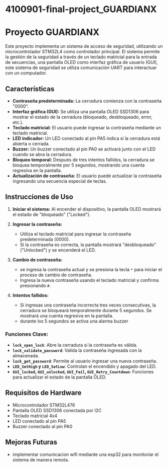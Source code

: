 # 4100901-final-project_GUARDIANX


# Proyecto GUARDIANX
 
Este proyecto implementa un sistema de acceso de seguridad, utilizando un microcontrolador STM32L4 como controlador principal. El sistema permite la gestión de la seguridad a través de un teclado matricial para la entrada de secuencias, una pantalla OLED como interfaz gráfica de usuario (GUI), este sistema de seguridad  se utiliza comunicación UART para interactuar con un computador.


## Características

- **Contraseña predeterminada:** La cerradura comienza con la contraseña "0000".
- **Interfaz gráfica (GUI):** Se utiliza una pantalla OLED SSD1306 para mostrar el estado de la cerradura (bloqueado, desbloqueado, error, etc.).
- **Teclado matricial:** El usuario puede ingresar la contraseña mediante un teclado matricial.
- **LED indicador:** Un LED conectado al pin PA5 indica si la cerradura está abierta o cerrada.
- **Buzzer:**  Un buzzer conectado al pin PA0 se activará junto con el LED cuando se abra la cerradura.
- **Bloqueo temporal:** Después de tres intentos fallidos, la cerradura se bloquea temporalmente por 5 segundos, mostrando una cuenta regresiva en la pantalla.
- **Actualización de contraseña:** El usuario puede actualizar la contraseña ingresando una secuencia especial de teclas.

## Instrucciones de Uso

1. **Iniciar el sistema:**
   Al encender el dispositivo, la pantalla OLED mostrará el estado de "bloqueado" ("Locked").

2. **Ingresar la contraseña:**
   - Utiliza el teclado matricial para ingresar la contraseña predeterminada (0000).
   - Si la contraseña es correcta, la pantalla mostrará "desbloqueado" ("Unlocked") y se encenderá el LED.

3. **Cambio de contraseña:**
   - se ingresa la contraseña actual y se presiona la tecla `*` para iniciar el proceso de cambio de contraseña.
   - Ingresa la nueva contraseña usando el teclado matricial y confirma presionando `#`.

4. **Intentos fallidos:**
   - Si ingresas una contraseña incorrecta tres veces consecutivas, la cerradura se bloqueará temporalmente durante 5 segundos. Se mostrará una cuenta regresiva en la pantalla.
   - durante los 5 segundos se activa una alarma buzzer 

### Funciones Clave:
- **`lock_open_lock`**: Abre la cerradura si la contraseña es válida.
- **`lock_validate_password`**: Valida la contraseña ingresada con la almacenada.
- **`lock_get_password`**: Permite al usuario ingresar una nueva contraseña.
- **`LED_SetHigh` y `LED_SetLow`**: Controlan el encendido y apagado del LED.
- **`GUI_locked`, `GUI_unlocked`, `GUI_Fail`, `GUI_Retry_Countdown`**: Funciones para actualizar el estado de la pantalla OLED.


## Requisitos de Hardware

- Microcontrolador STM32L476 
- Pantalla OLED SSD1306 conectada por I2C
- Teclado matricial 4x4
- LED conectado al pin PA5
- Buzzer conectado al pin PA0

## Mejoras Futuras

- implementar comunicacion wifi mediante una esp32 para monitoriar el sistema de manera remota.
  
